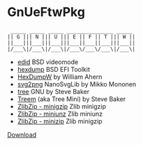 # GnUeFtwPkg

```
 _____ _____ _____ _______________ _____
|| G ||| N ||| U ||| E || F || T ||| W ||
||___|||___|||___|||___||___||___|||___||
|/___\|/___\|/___\|/___\/___\/___\|/___\|
```

- [edid](Module/edid) BSD videomode
- [hexdump](Module/hexdump) BSD EFI Toolkit
- [HexDumpW](Module/HexDumpW) by William Ahern
- [svg2png](Module/svg2png) NanoSvgLib by Mikko Mononen
- [tree](Module/tree) GNU by Steve Baker
- [Treem](Module/Treem) (aka Tree Mini) by Steve Baker
- [ZlibZip - minigzip](Module/ZlibZip/minigzip) Zlib minigzip
- [ZlibZip - miniunz](Module/ZlibZip/minizip) Zlib miniunz
- [ZlibZip - minizip](Module/ZlibZip/minizip) Zlib minigzip

[Download](Bin)
